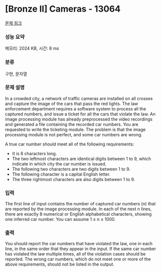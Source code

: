 # [Bronze II] Cameras - 13064 

[문제 링크](https://www.acmicpc.net/problem/13064) 

### 성능 요약

메모리: 2024 KB, 시간: 8 ms

### 분류

구현, 문자열

### 문제 설명

<p>In a crowded city, a network of traffic cameras are installed on all crosses and capture the image of the cars that pass the red lights. The law enforcement department requires a software system to process all the captured numbers, and issue a ticket for all the cars that violate the law. An image processing module has already preprocessed the video recordings and generated a file containing the recorded car numbers. You are requested to write the ticketing module. The problem is that the image processing module is not perfect, and some car numbers are wrong.</p>

<p>A true car number should meet all of the following requirements:</p>

<ul>
	<li>It is 8 characters long.</li>
	<li>The two leftmost characters are identical digits between 1 to 9, which indicate in which city the car number is issued.</li>
	<li>The following two characters are two digits between 1 to 9.</li>
	<li>The following character is a capital English letter.</li>
	<li>The three rightmost characters are also digits between 1 to 9.</li>
</ul>

### 입력 

 <p>The first line of input contains the number of captured car numbers (n) that are reported by the image processing module. In each of the next n lines, there are exactly 8 numerical or English alphabetical characters, showing one inferred car number. You can assume 1 ≤ n ≤ 1000.</p>

### 출력 

 <p>You should report the car numbers that have violated the law, one in each line, in the same order that they appear in the input. If the same car number has violated the law multiple times, all of the violation cases should be reported. The wrong car numbers, which do not meet one or more of the above requirements, should not be listed in the output. </p>

